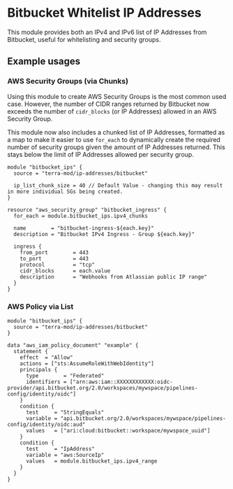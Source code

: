 # Bitbucket Whitelist IP Addresses

This module provides both an IPv4 and IPv6 list of IP Addresses from Bitbucket, useful for whitelisting and security
groups.

## Example usages

### AWS Security Groups (via Chunks)

Using this module to create AWS Security Groups is the most common used case. However, the number of CIDR ranges returned 
by Bitbucket now exceeds the number of `cidr_blocks` (or IP Addresses) allowed in an AWS Security Group.

This module now also includes a chunked list of IP Addresses, formatted as a map to make it easier to use `for_each` to dynamically
create the required number of security groups given the amount of IP Addresses returned. This stays below the limit of IP Addresses
allowed per security group.

```
module "bitbucket_ips" {
  source = "terra-mod/ip-addresses/bitbucket"

  ip_list_chunk_size = 40 // Default Value - changing this may result in more individual SGs being created.
}

resource "aws_security_group" "bitbucket_ingress" {
  for_each = module.bitbucket_ips.ipv4_chunks

  name        = "bitbucket-ingress-${each.key}"
  description = "Bitbucket IPv4 Ingress - Group ${each.key}"

  ingress {
    from_port        = 443
    to_port          = 443
    protocol         = "tcp"
    cidr_blocks      = each.value
    description      = "Webhooks from Atlassian public IP range"
  }
}
```

### AWS Policy via List

```
module "bitbucket_ips" {
  source = "terra-mod/ip-addresses/bitbucket"
}

data "aws_iam_policy_document" "example" {
  statement {
    effect  = "Allow"
    actions = ["sts:AssumeRoleWithWebIdentity"]
    principals {
      type        = "Federated"
      identifiers = ["arn:aws:iam::XXXXXXXXXXXX:oidc-provider/api.bitbucket.org/2.0/workspaces/mywspace/pipelines-config/identity/oidc"]
    }
    condition {
      test     = "StringEquals"
      variable = "api.bitbucket.org/2.0/workspaces/mywspace/pipelines-config/identity/oidc:aud"
      values   = ["ari:cloud:bitbucket::workspace/mywspace_uuid"]
    }
    condition {
      test     = "IpAddress"
      variable = "aws:SourceIp"
      values   = module.bitbucket_ips.ipv4_range
    }
  }
}
```
